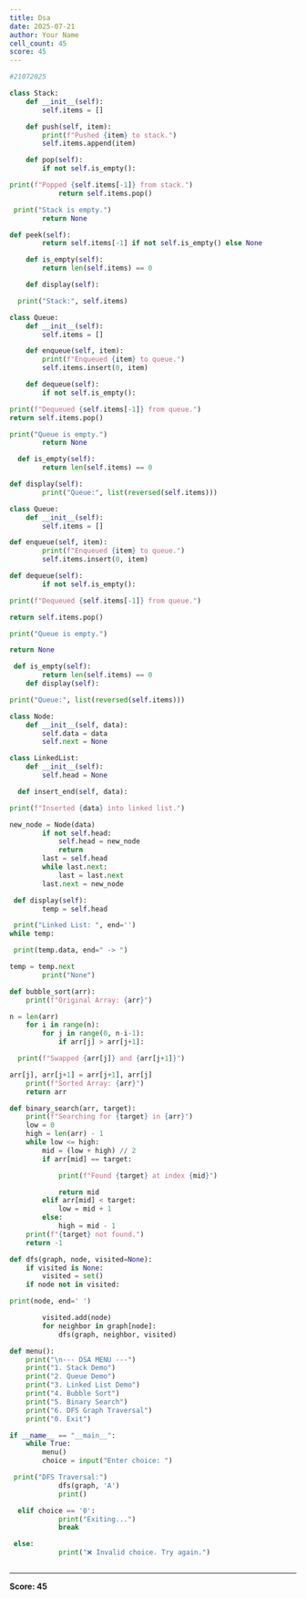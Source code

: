 ```yaml
---
title: Dsa
date: 2025-07-21
author: Your Name
cell_count: 45
score: 45
---
```


```python
#21072025
```


```python
class Stack:
    def __init__(self):
        self.items = []

    def push(self, item):
        print(f"Pushed {item} to stack.")
        self.items.append(item)

    def pop(self):
        if not self.is_empty():
```


```python
print(f"Popped {self.items[-1]} from stack.")
            return self.items.pop()
```


```python
 print("Stack is empty.")
        return None
```


```python
def peek(self):
        return self.items[-1] if not self.is_empty() else None

    def is_empty(self):
        return len(self.items) == 0

    def display(self):
```


```python
  print("Stack:", self.items)
```


```python
class Queue:
    def __init__(self):
        self.items = []

    def enqueue(self, item):
        print(f"Enqueued {item} to queue.")
        self.items.insert(0, item)

    def dequeue(self):
        if not self.is_empty():
```


```python
print(f"Dequeued {self.items[-1]} from queue.")
return self.items.pop()
```


```python
print("Queue is empty.")
        return None
```


```python
  def is_empty(self):
        return len(self.items) == 0
```


```python
def display(self):
        print("Queue:", list(reversed(self.items)))
```


```python
class Queue:
    def __init__(self):
        self.items = []
```


```python
def enqueue(self, item):
        print(f"Enqueued {item} to queue.")
        self.items.insert(0, item)
```


```python
def dequeue(self):
        if not self.is_empty():
```


```python
print(f"Dequeued {self.items[-1]} from queue.")
```


```python
return self.items.pop()
```


```python
print("Queue is empty.")
```


```python
return None
```


```python
 def is_empty(self):
        return len(self.items) == 0
    def display(self):
```


```python
print("Queue:", list(reversed(self.items)))
```


```python
class Node:
    def __init__(self, data):
        self.data = data
        self.next = None
```


```python
class LinkedList:
    def __init__(self):
        self.head = None
```


```python
  def insert_end(self, data):
```


```python
print(f"Inserted {data} into linked list.")
```


```python
new_node = Node(data)
        if not self.head:
            self.head = new_node
            return
        last = self.head
        while last.next:
            last = last.next
        last.next = new_node
```


```python
 def display(self):
        temp = self.head
```


```python
 print("Linked List: ", end='')
while temp:
```


```python
 print(temp.data, end=" -> ")
```


```python
temp = temp.next
        print("None")
```


```python
def bubble_sort(arr):
    print(f"Original Array: {arr}")
```


```python
n = len(arr)
    for i in range(n):
        for j in range(0, n-i-1):
            if arr[j] > arr[j+1]:
```


```python
  print(f"Swapped {arr[j]} and {arr[j+1]}")
```


```python
arr[j], arr[j+1] = arr[j+1], arr[j]
    print(f"Sorted Array: {arr}")
    return arr
```


```python
def binary_search(arr, target):
    print(f"Searching for {target} in {arr}")
    low = 0
    high = len(arr) - 1
    while low <= high:
        mid = (low + high) // 2
        if arr[mid] == target:
```


```python
            print(f"Found {target} at index {mid}")
```


```python
            return mid
        elif arr[mid] < target:
            low = mid + 1
        else:
            high = mid - 1
    print(f"{target} not found.")
    return -1
```


```python
def dfs(graph, node, visited=None):
    if visited is None:
        visited = set()
    if node not in visited:
```


```python
print(node, end=' ')
```


```python
        visited.add(node)
        for neighbor in graph[node]:
            dfs(graph, neighbor, visited)
```


```python
def menu():
    print("\n--- DSA MENU ---")
    print("1. Stack Demo")
    print("2. Queue Demo")
    print("3. Linked List Demo")
    print("4. Bubble Sort")
    print("5. Binary Search")
    print("6. DFS Graph Traversal")
    print("0. Exit")
```


```python
if __name__ == "__main__":
    while True:
        menu()
        choice = input("Enter choice: ")
```


```python
 print("DFS Traversal:")
            dfs(graph, 'A')
            print()
```


```python
  elif choice == '0':
            print("Exiting...")
            break
```


```python
 else:
            print("❌ Invalid choice. Try again.")
```


```python

```


---
**Score: 45**